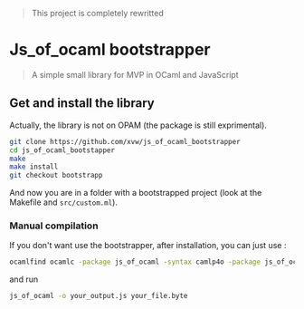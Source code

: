 > This project is completely rewritted 

# Js_of_ocaml bootstrapper
> A simple small library for MVP in OCaml and JavaScript


## Get and install the library
Actually, the library is not on OPAM (the package is still exprimental).

```bash
git clone https://github.com/xvw/js_of_ocaml_bootstrapper
cd js_of_ocaml_bootstapper
make
make install
git checkout bootstrapp
```
And now you are in a folder with a bootstrapped project (look at the Makefile and `src/custom.ml`).

### Manual compilation
If you don't want use the bootstrapper, after installation, you can just use :

```bash
ocamlfind ocamlc -package js_of_ocaml -syntax camlp4o -package js_of_ocaml.syntax -package js_of_ocaml_bootstapper -linkpkg -o your_file.byte your_file.ml
```
and run
```bash
js_of_ocaml -o your_output.js your_file.byte
```
